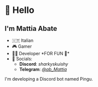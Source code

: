 # 👋 Hello
## I'm Mattia Abate
- 🇮🇹 Italian
- 🎮 Gamer
- 👨‍💻 Developer \*FOR FUN 🍦*
- 🔗 Socials:
  - **Discord**: *sharkyskuishy*
  - **Telegram**: [*@ab_Mattia*](https://t.me/ab_Mattia)

I'm developing a Discord bot named Pingu.
